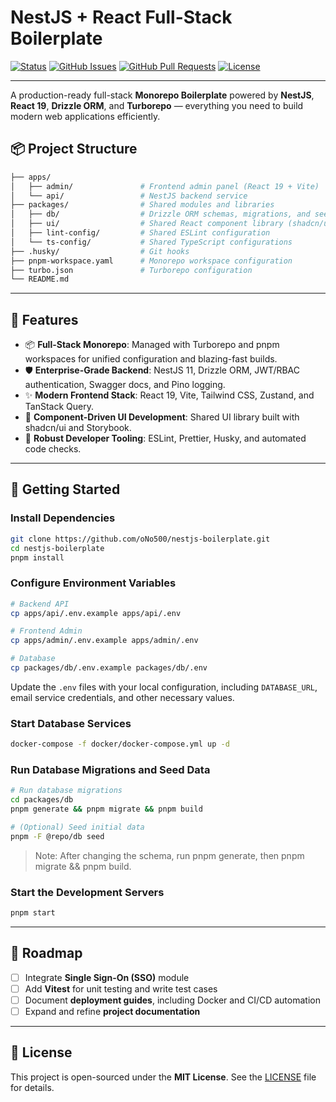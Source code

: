 # NestJS + React Full-Stack Boilerplate

[![Status](https://img.shields.io/badge/status-active-success.svg)]()
[![GitHub Issues](https://img.shields.io/github/issues/oNo500/nestjs-boilerplate.svg)](https://github.com/oNo500/nestjs-boilerplate/issues)
[![GitHub Pull Requests](https://img.shields.io/github/issues-pr/oNo500/nestjs-boilerplate.svg)](https://github.com/oNo500/nestjs-boilerplate/pulls)
[![License](https://img.shields.io/badge/license-MIT-blue.svg)](/LICENSE)

---

A production-ready full-stack **Monorepo Boilerplate** powered by **NestJS**, **React 19**, **Drizzle ORM**, and **Turborepo** — everything you need to build modern web applications efficiently.

## 📦 Project Structure

```bash
├── apps/
│   ├── admin/               # Frontend admin panel (React 19 + Vite)
│   └── api/                 # NestJS backend service
├── packages/                # Shared modules and libraries
│   ├── db/                  # Drizzle ORM schemas, migrations, and seed data
│   ├── ui/                  # Shared React component library (shadcn/ui)
│   ├── lint-config/         # Shared ESLint configuration
│   └── ts-config/           # Shared TypeScript configurations
├── .husky/                  # Git hooks
├── pnpm-workspace.yaml      # Monorepo workspace configuration
├── turbo.json               # Turborepo configuration
└── README.md
```

---

## 🚀 Features

- 📦 **Full-Stack Monorepo**: Managed with Turborepo and pnpm workspaces for unified configuration and blazing-fast builds.
- 🛡️ **Enterprise-Grade Backend**: NestJS 11, Drizzle ORM, JWT/RBAC authentication, Swagger docs, and Pino logging.
- ✨ **Modern Frontend Stack**: React 19, Vite, Tailwind CSS, Zustand, and TanStack Query.
- 🎨 **Component-Driven UI Development**: Shared UI library built with shadcn/ui and Storybook.
- 🔧 **Robust Developer Tooling**: ESLint, Prettier, Husky, and automated code checks.

---

## 📖 Getting Started

### Install Dependencies

```bash
git clone https://github.com/oNo500/nestjs-boilerplate.git
cd nestjs-boilerplate
pnpm install
```

### Configure Environment Variables

```bash
# Backend API
cp apps/api/.env.example apps/api/.env

# Frontend Admin
cp apps/admin/.env.example apps/admin/.env

# Database
cp packages/db/.env.example packages/db/.env
```

Update the `.env` files with your local configuration, including `DATABASE_URL`, email service credentials, and other necessary values.

### Start Database Services

```bash
docker-compose -f docker/docker-compose.yml up -d
```

### Run Database Migrations and Seed Data

```bash
# Run database migrations
cd packages/db
pnpm generate && pnpm migrate && pnpm build

# (Optional) Seed initial data
pnpm -F @repo/db seed
```

> Note: After changing the schema, run pnpm generate, then pnpm migrate && pnpm build.

### Start the Development Servers

```bash
pnpm start
```

---

## 📌 Roadmap

- [ ] Integrate **Single Sign-On (SSO)** module
- [ ] Add **Vitest** for unit testing and write test cases
- [ ] Document **deployment guides**, including Docker and CI/CD automation
- [ ] Expand and refine **project documentation**

---

## 📄 License

This project is open-sourced under the **MIT License**. See the [LICENSE](./LICENSE) file for details.

